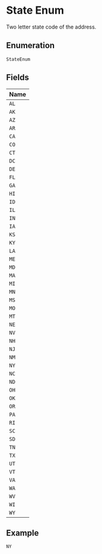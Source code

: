 
# State Enum

Two letter state code of the address.

## Enumeration

`StateEnum`

## Fields

| Name |
|  --- |
| `AL` |
| `AK` |
| `AZ` |
| `AR` |
| `CA` |
| `CO` |
| `CT` |
| `DC` |
| `DE` |
| `FL` |
| `GA` |
| `HI` |
| `ID` |
| `IL` |
| `IN` |
| `IA` |
| `KS` |
| `KY` |
| `LA` |
| `ME` |
| `MD` |
| `MA` |
| `MI` |
| `MN` |
| `MS` |
| `MO` |
| `MT` |
| `NE` |
| `NV` |
| `NH` |
| `NJ` |
| `NM` |
| `NY` |
| `NC` |
| `ND` |
| `OH` |
| `OK` |
| `OR` |
| `PA` |
| `RI` |
| `SC` |
| `SD` |
| `TN` |
| `TX` |
| `UT` |
| `VT` |
| `VA` |
| `WA` |
| `WV` |
| `WI` |
| `WY` |

## Example

```
NY
```

